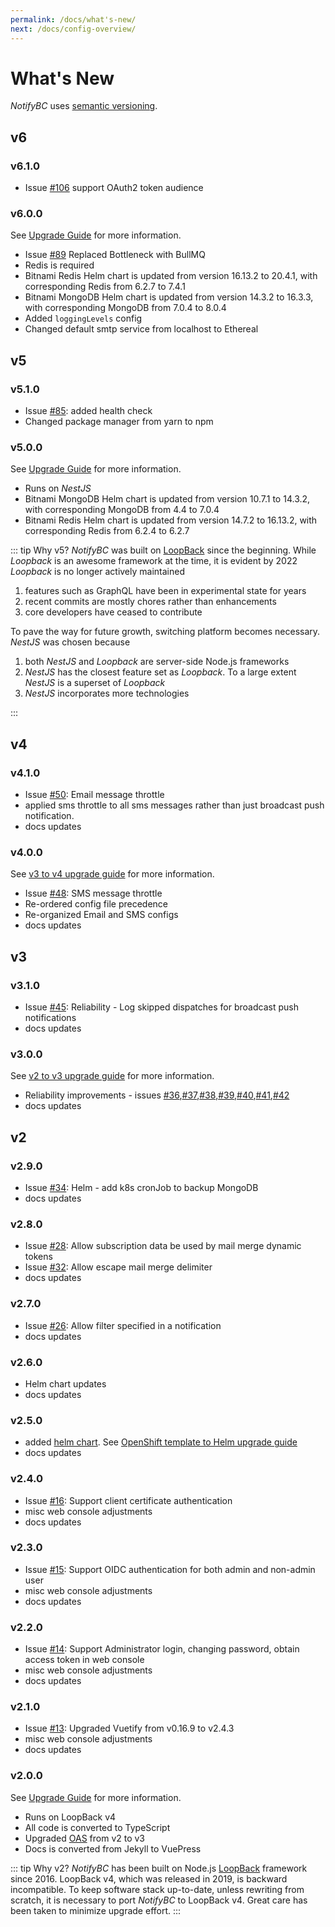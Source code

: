 ```yaml
---
permalink: /docs/what's-new/
next: /docs/config-overview/
---
```


# What's New

_NotifyBC_ uses [semantic versioning](https://semver.org/).

## v6

### v6.1.0

- Issue [#106](https://github.com/bcgov/NotifyBC/issues/106) support OAuth2 token audience

### v6.0.0

See [Upgrade Guide](../upgrade/#v5-to-v6) for more information.

- Issue [#89](https://github.com/bcgov/NotifyBC/issues/89) Replaced Bottleneck with BullMQ
- Redis is required
- Bitnami Redis Helm chart is updated from version 16.13.2 to 20.4.1, with corresponding Redis from 6.2.7 to 7.4.1
- Bitnami MongoDB Helm chart is updated from version 14.3.2 to 16.3.3, with corresponding MongoDB from 7.0.4 to 8.0.4
- Added `loggingLevels` config
- Changed default smtp service from localhost to Ethereal

## v5

### v5.1.0

- Issue [#85](https://github.com/bcgov/NotifyBC/issues/85): added health check
- Changed package manager from yarn to npm

### v5.0.0

See [Upgrade Guide](../upgrade/#v4-to-v5) for more information.

- Runs on _NestJS_
- Bitnami MongoDB Helm chart is updated from version 10.7.1 to 14.3.2, with corresponding MongoDB from 4.4 to 7.0.4
- Bitnami Redis Helm chart is updated from version 14.7.2 to 16.13.2, with corresponding Redis from 6.2.4 to 6.2.7

::: tip Why v5?
_NotifyBC_ was built on [LoopBack](https://loopback.io/) since the beginning. While _Loopback_ is an awesome framework at the time, it is evident by 2022 _Loopback_ is no longer actively maintained

1. features such as GraphQL have been in experimental state for years
2. recent commits are mostly chores rather than enhancements
3. core developers have ceased to contribute

To pave the way for future growth, switching platform becomes necessary. _NestJS_ was chosen because

1. both _NestJS_ and _Loopback_ are server-side Node.js frameworks
2. _NestJS_ has the closest feature set as _Loopback_. To a large extent _NestJS_ is a superset of _Loopback_
3. _NestJS_ incorporates more technologies

:::

## v4

### v4.1.0

- Issue [#50](https://github.com/bcgov/NotifyBC/issues/50): Email message throttle
- applied sms throttle to all sms messages rather than just broadcast push notification.
- docs updates

### v4.0.0

See [v3 to v4 upgrade guide](../upgrade/#v3-to-v4) for more information.

- Issue [#48](https://github.com/bcgov/NotifyBC/issues/48): SMS message throttle
- Re-ordered config file precedence
- Re-organized Email and SMS configs
- docs updates

## v3

### v3.1.0

- Issue [#45](https://github.com/bcgov/NotifyBC/issues/45): Reliability - Log skipped dispatches for broadcast push notifications
- docs updates

### v3.0.0

See [v2 to v3 upgrade guide](../upgrade/#v2-to-v3) for more information.

- Reliability improvements - issues [#36](https://github.com/bcgov/NotifyBC/issues/36),[#37](https://github.com/bcgov/NotifyBC/issues/37),[#38](https://github.com/bcgov/NotifyBC/issues/38),[#39](https://github.com/bcgov/NotifyBC/issues/39),[#40](https://github.com/bcgov/NotifyBC/issues/40),[#41](https://github.com/bcgov/NotifyBC/issues/41),[#42](https://github.com/bcgov/NotifyBC/issues/42)
- docs updates

## v2

### v2.9.0

- Issue [#34](https://github.com/bcgov/NotifyBC/issues/34): Helm - add k8s cronJob to backup MongoDB
- docs updates

### v2.8.0

- Issue [#28](https://github.com/bcgov/NotifyBC/issues/28): Allow subscription data be used by mail merge dynamic tokens
- Issue [#32](https://github.com/bcgov/NotifyBC/issues/32): Allow escape mail merge delimiter
- docs updates

### v2.7.0

- Issue [#26](https://github.com/bcgov/NotifyBC/issues/26): Allow filter specified in a notification
- docs updates

### v2.6.0

- Helm chart updates
- docs updates

### v2.5.0

- added [helm chart](https://github.com/bcgov/NotifyBC/tree/main/helm). See [OpenShift template to Helm upgrade guide](../miscellaneous/upgrade.md#openshift-template-to-helm)
- docs updates

### v2.4.0

- Issue [#16](https://github.com/bcgov/NotifyBC/issues/16): Support client certificate authentication
- misc web console adjustments
- docs updates

### v2.3.0

- Issue [#15](https://github.com/bcgov/NotifyBC/issues/15): Support OIDC authentication for both admin and non-admin user
- misc web console adjustments
- docs updates

### v2.2.0

- Issue [#14](https://github.com/bcgov/NotifyBC/issues/14): Support Administrator login, changing password, obtain access token in web console
- misc web console adjustments
- docs updates

### v2.1.0

- Issue [#13](https://github.com/bcgov/NotifyBC/issues/13): Upgraded Vuetify from v0.16.9 to v2.4.3
- misc web console adjustments
- docs updates

### v2.0.0

See [Upgrade Guide](../upgrade/#v1-to-v2) for more information.

- Runs on LoopBack v4
- All code is converted to TypeScript
- Upgraded [OAS](https://swagger.io/specification/) from v2 to v3
- Docs is converted from Jekyll to VuePress

::: tip Why v2?
_NotifyBC_ has been built on Node.js [LoopBack](https://loopback.io/) framework since 2016. LoopBack v4, which was released in 2019, is backward incompatible. To keep software stack up-to-date, unless rewriting from scratch, it is necessary to port _NotifyBC_ to LoopBack v4. Great care has been taken to minimize upgrade effort.
:::
